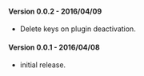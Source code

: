 #### Version 0.0.2 - 2016/04/09
* Delete keys on plugin deactivation.

#### Version 0.0.1 - 2016/04/08
* initial release.